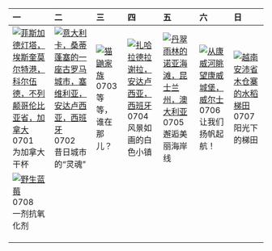 | 一                                                                                                                                                                                                                  | 二                                                                                                                                                                                                           | 三                                                                                                                                                                              | 四                                                                                                                                                                                                    | 五                                                                                                                                                                                      | 六                                                                                                                                                                                    | 日                                                                                                                                                                                         |
|:-------------------------------------------------------------------------------------------------------------------------------------------------------------------------------------------------------------------|:------------------------------------------------------------------------------------------------------------------------------------------------------------------------------------------------------------|:-------------------------------------------------------------------------------------------------------------------------------------------------------------------------------|:-----------------------------------------------------------------------------------------------------------------------------------------------------------------------------------------------------|:---------------------------------------------------------------------------------------------------------------------------------------------------------------------------------------|:-------------------------------------------------------------------------------------------------------------------------------------------------------------------------------------|:------------------------------------------------------------------------------------------------------------------------------------------------------------------------------------------|
| [![](https://www.bing.com/th?id=OHR.FisgardLighthouse_ZH-CN5474064913_320x240.jpg '菲斯加德灯塔，埃斯奎莫尔特港，科尔伍德，不列颠哥伦比亚省，加拿大')](https://www.bing.com/th?id=OHR.FisgardLighthouse_ZH-CN5474064913_UHD.jpg)<br>0701<br>为加拿大干杯 | [![](https://www.bing.com/th?id=OHR.ItalicaRuins_ZH-CN5932138207_320x240.jpg '意大利卡，桑蒂蓬塞的一座古罗马城市，塞维利亚，安达卢西亚，西班牙')](https://www.bing.com/th?id=OHR.ItalicaRuins_ZH-CN5932138207_UHD.jpg)<br>0702<br>昔日城市的“灵魂” | [![](https://www.bing.com/th?id=OHR.MeerkatManor_ZH-CN2486051161_320x240.jpg '猫鼬家族')](https://www.bing.com/th?id=OHR.MeerkatManor_ZH-CN2486051161_UHD.jpg)<br>0703<br>等等，谁在那儿？ | [![](https://www.bing.com/th?id=OHR.ZaharaDeLaSierra_ZH-CN6500182265_320x240.jpg '扎哈拉德拉谢拉，安达卢西亚，西班牙')](https://www.bing.com/th?id=OHR.ZaharaDeLaSierra_ZH-CN6500182265_UHD.jpg)<br>0704<br>风景如画的白色小镇 | [![](https://www.bing.com/th?id=OHR.NoahBeach_ZH-CN6676061324_320x240.jpg '丹翠雨林的诺亚海滩，昆士兰州，澳大利亚')](https://www.bing.com/th?id=OHR.NoahBeach_ZH-CN6676061324_UHD.jpg)<br>0705<br>邂逅美丽海岸线 | [![](https://www.bing.com/th?id=OHR.ConwyRiver_ZH-CN6871799250_320x240.jpg '从康威河眺望康威城堡，威尔士')](https://www.bing.com/th?id=OHR.ConwyRiver_ZH-CN6871799250_UHD.jpg)<br>0706<br>让我们扬帆起航！ | [![](https://www.bing.com/th?id=OHR.YenBaiTerraces_ZH-CN7224453501_320x240.jpg '越南安沛省木仓寨的水稻梯田')](https://www.bing.com/th?id=OHR.YenBaiTerraces_ZH-CN7224453501_UHD.jpg)<br>0707<br>阳光下的梯田 |
| [![](https://www.bing.com/th?id=OHR.NorwayBlueberries_ZH-CN7643097235_320x240.jpg '野生蓝莓')](https://www.bing.com/th?id=OHR.NorwayBlueberries_ZH-CN7643097235_UHD.jpg)<br>0708<br>一剂抗氧化剂                             |                                                                                                                                                                                                             |                                                                                                                                                                                |                                                                                                                                                                                                      |                                                                                                                                                                                        |                                                                                                                                                                                      |                                                                                                                                                                                           |
|                                                                                                                                                                                                                    |                                                                                                                                                                                                             |                                                                                                                                                                                |                                                                                                                                                                                                      |                                                                                                                                                                                        |                                                                                                                                                                                      |                                                                                                                                                                                           |
|                                                                                                                                                                                                                    |                                                                                                                                                                                                             |                                                                                                                                                                                |                                                                                                                                                                                                      |                                                                                                                                                                                        |                                                                                                                                                                                      |                                                                                                                                                                                           |
|                                                                                                                                                                                                                    |                                                                                                                                                                                                             |                                                                                                                                                                                |                                                                                                                                                                                                      |                                                                                                                                                                                        |                                                                                                                                                                                      |                                                                                                                                                                                           |